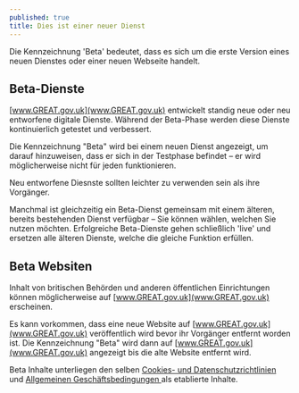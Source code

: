 ```yaml
---
published: true
title: Dies ist einer neuer Dienst
---
```

Die Kennzeichnung 'Beta' bedeutet, dass es sich um die erste Version eines neuen Dienstes oder einer neuen Webseite handelt.

## Beta-Dienste
[www.GREAT.gov.uk](www.GREAT.gov.uk) entwickelt standig neue oder neu entworfene digitale Dienste. Während der Beta-Phase werden diese Dienste kontinuierlich getestet und verbessert.

Die Kennzeichnung "Beta" wird bei einem neuen Dienst angezeigt, um darauf hinzuweisen, dass er sich in der Testphase befindet – er wird möglicherweise nicht für jeden funktionieren.

Neu entworfene Diesnste sollten leichter zu verwenden sein als ihre Vorgänger.

Manchmal ist gleichzeitig ein Beta-Dienst gemeinsam mit einem älteren, bereits bestehenden Dienst verfügbar – Sie können wählen, welchen Sie nutzen möchten. Erfolgreiche Beta-Dienste gehen schließlich 'live' und ersetzen alle älteren Dienste, welche die gleiche Funktion erfüllen.

## Beta Websiten
Inhalt von britischen Behörden und anderen öffentlichen Einrichtungen können möglicherweise auf [www.GREAT.gov.uk](www.GREAT.gov.uk) erscheinen.

Es kann vorkommen, dass eine neue Website auf [www.GREAT.gov.uk](www.GREAT.gov.uk) veröffentlich wird bevor ihr Vorgänger entfernt worden ist. Die Kennzeichnung "Beta" wird dann auf [www.GREAT.gov.uk](www.GREAT.gov.uk) angezeigt bis die alte Website entfernt wird.

Beta Inhalte unterliegen den selben [Cookies- und Datenschutzrichtlinien](https://www.great.gov.uk/de/privacy-policy/) und [Allgemeinen Geschäftsbedingungen ](https://www.exportingisgreat.gov.uk/terms-and-conditions/) als etablierte Inhalte.
